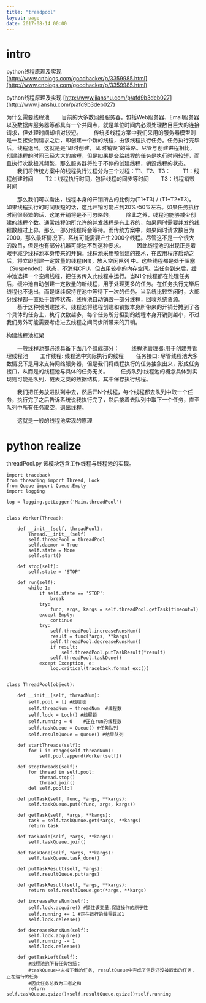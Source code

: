 ```yaml
---
title: "treadpool"
layout: page
date: 2017-08-14 00:00
---
```


# intro

python线程原理及实现 [http://www.cnblogs.com/goodhacker/p/3359985.html](http://www.cnblogs.com/goodhacker/p/3359985.html)

python线程原理及实现 [http://www.jianshu.com/p/afd9b3deb027](http://www.jianshu.com/p/afd9b3deb027)

为什么需要线程池
　　目前的大多数网络服务器，包括Web服务器、Email服务器以及数据库服务器等都具有一个共同点，就是单位时间内必须处理数目巨大的连接请求，但处理时间却相对较短。
　　传统多线程方案中我们采用的服务器模型则是一旦接受到请求之后，即创建一个新的线程，由该线程执行任务。任务执行完毕后，线程退出，这就是是“即时创建， 即时销毁”的策略。尽管与创建进程相比，创建线程的时间已经大大的缩短，但是如果提交给线程的任务是执行时间较短，而且执行次数极其频繁，那么服务器将处于不停的创建线程，销毁线程的状态。
　　我们将传统方案中的线程执行过程分为三个过程：T1、T2、T3：
　　T1：线程创建时间
　　T2：线程执行时间，包括线程的同步等时间
　　T3：线程销毁时间

　　那么我们可以看出，线程本身的开销所占的比例为(T1+T3) / (T1+T2+T3)。如果线程执行的时间很短的话，这比开销可能占到20%-50%左右。如果任务执行时间很频繁的话，这笔开销将是不可忽略的。
　　除此之外，线程池能够减少创建的线程个数。通常线程池所允许的并发线程是有上界的，如果同时需要并发的线程数超过上界，那么一部分线程将会等待。而传统方案中，如果同时请求数目为2000，那么最坏情况下，系统可能需要产生2000个线程。尽管这不是一个很大的数目，但是也有部分机器可能达不到这种要求。
　　因此线程池的出现正是着眼于减少线程池本身带来的开销。线程池采用预创建的技术，在应用程序启动之后，将立即创建一定数量的线程(N1)，放入空闲队列 中。这些线程都是处于阻塞（Suspended）状态，不消耗CPU，但占用较小的内存空间。当任务到来后，缓冲池选择一个空闲线程，把任务传入此线程中运行。当N1个线程都在处理任务后，缓冲池自动创建一定数量的新线程，用于处理更多的任务。在任务执行完毕后线程也不退出，而是继续保持在池中等待下一次的任务。当系统比较空闲时，大部分线程都一直处于暂停状态，线程池自动销毁一部分线程，回收系统资源。
　　基于这种预创建技术，线程池将线程创建和销毁本身所带来的开销分摊到了各个具体的任务上，执行次数越多，每个任务所分担到的线程本身开销则越小，不过我们另外可能需要考虑进去线程之间同步所带来的开销。

构建线程池框架

　　一般线程池都必须具备下面几个组成部分：
　　线程池管理器:用于创建并管理线程池
　　工作线程: 线程池中实际执行的线程
　　任务接口: 尽管线程池大多数情况下是用来支持网络服务器，但是我们将线程执行的任务抽象出来，形成任务接口，从而是的线程池与具体的任务无关。
　　任务队列:线程池的概念具体到实现则可能是队列，链表之类的数据结构，其中保存执行线程。

　　我们把任务放进队列中去，然后开N个线程，每个线程都去队列中取一个任务，执行完了之后告诉系统说我执行完了，然后接着去队列中取下一个任务，直至队列中所有任务取空，退出线程。

　　这就是一般的线程池实现的原理

# python realize

threadPool.py
该模块包含工作线程与线程池的实现。

```
import traceback
from threading import Thread, Lock
from Queue import Queue,Empty
import logging

log = logging.getLogger('Main.threadPool')


class Worker(Thread):

    def __init__(self, threadPool):
        Thread.__init__(self)
        self.threadPool = threadPool
        self.daemon = True
        self.state = None
        self.start()

    def stop(self):
        self.state = 'STOP'

    def run(self):
        while 1:
            if self.state == 'STOP':
                break
            try:
                func, args, kargs = self.threadPool.getTask(timeout=1)
            except Empty:
                continue
            try:
                self.threadPool.increaseRunsNum() 
                result = func(*args, **kargs) 
                self.threadPool.decreaseRunsNum()
                if result:
                    self.threadPool.putTaskResult(*result)
                self.threadPool.taskDone()
            except Exception, e:
                log.critical(traceback.format_exc())


class ThreadPool(object):

    def __init__(self, threadNum):
        self.pool = [] #线程池
        self.threadNum = threadNum  #线程数
        self.lock = Lock() #线程锁
        self.running = 0    #正在run的线程数
        self.taskQueue = Queue() #任务队列
        self.resultQueue = Queue() #结果队列
    
    def startThreads(self):
        for i in range(self.threadNum): 
            self.pool.append(Worker(self))
    
    def stopThreads(self):
        for thread in self.pool:
            thread.stop()
            thread.join()
        del self.pool[:]
    
    def putTask(self, func, *args, **kargs):
        self.taskQueue.put((func, args, kargs))

    def getTask(self, *args, **kargs):
        task = self.taskQueue.get(*args, **kargs)
        return task

    def taskJoin(self, *args, **kargs):
        self.taskQueue.join()

    def taskDone(self, *args, **kargs):
        self.taskQueue.task_done()

    def putTaskResult(self, *args):
        self.resultQueue.put(args)

    def getTaskResult(self, *args, **kargs):
        return self.resultQueue.get(*args, **kargs)

    def increaseRunsNum(self):
        self.lock.acquire() #锁住该变量,保证操作的原子性
        self.running += 1 #正在运行的线程数加1
        self.lock.release()

    def decreaseRunsNum(self):
        self.lock.acquire() 
        self.running -= 1 
        self.lock.release()

    def getTaskLeft(self):
        #线程池的所有任务包括：
        #taskQueue中未被下载的任务, resultQueue中完成了但是还没被取出的任务, 正在运行的任务
        #因此任务总数为三者之和
        return self.taskQueue.qsize()+self.resultQueue.qsize()+self.running
```